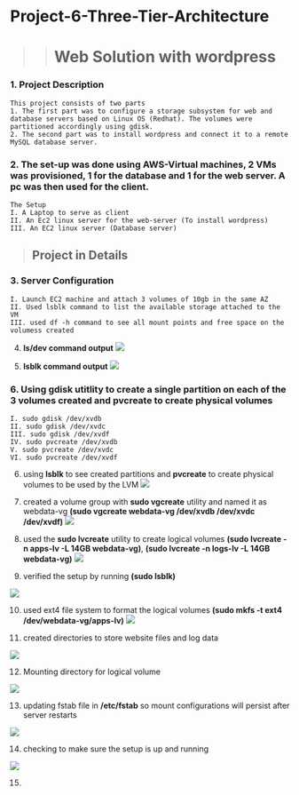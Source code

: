 # Project-6-Three-Tier-Architecture
>># **Web Solution with wordpress**

### 1. Project Description 
    This project consists of two parts
    1. The first part was to configure a storage subsystem for web and database servers based on Linux OS (Redhat). The volumes were partitioned accordingly using gdisk.    
    2. The second part was to install wordpress and connect it to a remote MySQL database server.

### 2. The set-up was done using AWS-Virtual machines, 2 VMs was provisioned, 1 for the database and 1 for the web server. A pc was then used for the client.
    The Setup 
    I. A Laptop to serve as client 
    II. An Ec2 linux server for the web-server (To install wordpress)
    III. An EC2 linux server (Database server)

>## Project in Details

### 3. Server Configuration
    I. Launch EC2 machine and attach 3 volumes of 10gb in the same AZ
    II. Used lsblk command to list the available storage attached to the VM
    III. used df -h command to see all mount points and free space on the volumess created
4. **ls/dev command output**
![](/Displaying%20volumes%20available%20on%20webserver.png)

5. **lsblk command output**
![](/2using%20lsblk%20command%20to%20display%20volumes%20available.png)

### 6. Using gdisk utitlity to create a single partition on each of the 3 volumes created and pvcreate to create physical volumes
    I. sudo gdisk /dev/xvdb
    II. sudo gdisk /dev/xvdc
    III. sudo gdisk /dev/xvdf
    IV. sudo pvcreate /dev/xvdb 
    V. sudo pvcreate /dev/xvdc 
    VI. sudo pvcreate /dev/xvdf

6. using **lsblk** to see created partitions and **pvcreate** to create physical volumes to be used by the LVM
![](adding%20physical%20volumes%20to%20VG%20with%20the%20name%20webdata-vg.png)

7. created a volume group with **sudo vgcreate** utility and named it as webdata-vg **(sudo vgcreate webdata-vg /dev/xvdb /dev/xvdc /dev/xvdf)**
![](8.adding%20physical%20volumes%20to%20VG%20with%20the%20name%20webdata-vg.png)

8. used the **sudo lvcreate** utility to create logical volumes **(sudo lvcreate -n apps-lv -L 14GB webdata-vg)**, **(sudo lvcreate -n logs-lv -L 14GB webdata-vg)**
![](10.%20creating%20logical%20volumes%20from%20volume%20group%20for%20apps%20data%20and%20log%20data.png)

9. verified the setup by running **(sudo lsblk)**

![](11.%20verifying%20setup%20of%20volumes%20sudo%20lvs.png)

10. used ext4 file system to format the logical volumes **(sudo mkfs -t ext4 /dev/webdata-vg/apps-lv)** 
![](12.%20formatting%20the%20logical%20volumes%20with%20ext4.png)

11. created directories to store website files and log data

![](13.creating%20directories%20to%20store%20website%20and%20log%20files.png)

12. Mounting directory for logical volume 

![](14.%20mounting%20website%20directory%20on%20apps%20logical%20volume.png)

13. updating fstab file in **/etc/fstab** so mount configurations will persist after server restarts 

![](19.%20updating%20fstab%20with%20mount%20point%20paths.png)

14. checking to make sure the setup is up and running 

![](20.%20checking%20setup%20is%20running%20df%20-h.png)

15. 